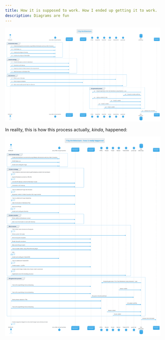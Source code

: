 ```yaml
---
title: How it is supposed to work. How I ended up getting it to work.
description: Diagrams are fun
---
```

![SSG site architecture](11ty-architecture.png)

In reality, this is how this process actually, *kinda*, happened:


![The reality of learning SSG site architecture](11ty-architecture-reality.png)